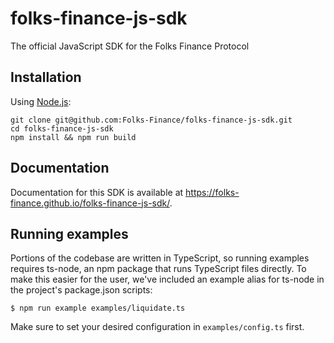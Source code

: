 # folks-finance-js-sdk
The official JavaScript SDK for the Folks Finance Protocol

## Installation
Using [Node.js](https://nodejs.org/en/download/):
```
git clone git@github.com:Folks-Finance/folks-finance-js-sdk.git
cd folks-finance-js-sdk
npm install && npm run build
```

## Documentation
Documentation for this SDK is available at https://folks-finance.github.io/folks-finance-js-sdk/. 

## Running examples
Portions of the codebase are written in TypeScript, so running examples requires ts-node, an npm package that runs TypeScript files directly. To make this easier for the user, we've included an example alias for ts-node in the project's package.json scripts:
```
$ npm run example examples/liquidate.ts 
```
Make sure to set your desired configuration in `examples/config.ts` first.

